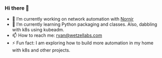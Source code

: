 ### Hi there 👋

<!--
**ryanwetzelberger/ryanwetzelberger** is a ✨ _special_ ✨ repository because its `README.md` (this file) appears on your GitHub profile.

Here are some ideas to get you started:

- 🔭 I’m currently working on ...
- 🌱 I’m currently learning ...
- 👯 I’m looking to collaborate on ...
- 🤔 I’m looking for help with ...
- 💬 Ask me about ...
- 📫 How to reach me: ...
- 😄 Pronouns: ...
- ⚡ Fun fact: ...
-->

- 🔭 I’m currently working on network automation with [Nornir](https://github.com/nornir-automation/nornir)
- 🌱 I’m currently learning Python packaging and classes.  Also, dabbling with k8s using kubeadm.
- 📫 How to reach me: ryan@wetzellabs.com
- ⚡ Fun fact: I am exploring how to build more automation in my home with k8s and other projects.
